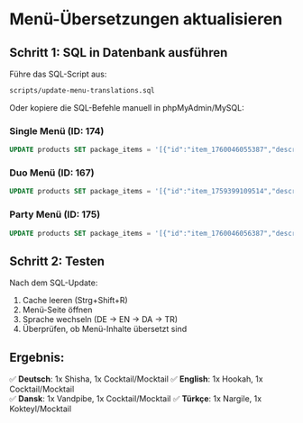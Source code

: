 # Menü-Übersetzungen aktualisieren

## Schritt 1: SQL in Datenbank ausführen

Führe das SQL-Script aus:
```bash
scripts/update-menu-translations.sql
```

Oder kopiere die SQL-Befehle manuell in phpMyAdmin/MySQL:

### Single Menü (ID: 174)
```sql
UPDATE products SET package_items = '[{"id":"item_1760046055387","description_de":"1x Shisha","description_en":"1x Hookah","description_da":"1x Vandpibe","description_tr":"1x Nargile"},{"id":"item_1760046055388","description_de":"1x Cocktail/Mocktail","description_en":"1x Cocktail/Mocktail","description_da":"1x Cocktail/Mocktail","description_tr":"1x Kokteyl/Mocktail"}]' WHERE id = 174;
```

### Duo Menü (ID: 167)
```sql
UPDATE products SET package_items = '[{"id":"item_1759399109514","description_de":"2x Shisha","description_en":"2x Hookah","description_da":"2x Vandpibe","description_tr":"2x Nargile"},{"id":"item_1759399120002","description_de":"2x Getränke nach Wahl","description_en":"2x Drinks of your choice","description_da":"2x Drikkevarer efter eget valg","description_tr":"2x İstediğiniz içecekler"},{"id":"item_1759399146164","description_de":"Nachos oder Snack Box","description_en":"Nachos or Snack Box","description_da":"Nachos eller Snack Box","description_tr":"Nachos veya Atıştırmalık Kutusu"}]' WHERE id = 167;
```

### Party Menü (ID: 175)
```sql
UPDATE products SET package_items = '[{"id":"item_1760046056387","description_de":"2x Shisha","description_en":"2x Hookah","description_da":"2x Vandpibe","description_tr":"2x Nargile"},{"id":"item_1760046056388","description_de":"1x Flasche (Vodka, Jack Daniels, Gin)","description_en":"1x Bottle (Vodka, Jack Daniels, Gin)","description_da":"1x Flaske (Vodka, Jack Daniels, Gin)","description_tr":"1x Şişe (Vodka, Jack Daniels, Gin)"},{"id":"item_1760046056389","description_de":"1x Nachos oder Snack Box","description_en":"1x Nachos or Snack Box","description_da":"1x Nachos eller Snack Box","description_tr":"1x Nachos veya Atıştırmalık Kutusu"}]' WHERE id = 175;
```

## Schritt 2: Testen

Nach dem SQL-Update:
1. Cache leeren (Strg+Shift+R)
2. Menü-Seite öffnen
3. Sprache wechseln (DE → EN → DA → TR)
4. Überprüfen, ob Menü-Inhalte übersetzt sind

## Ergebnis:

✅ **Deutsch**: 1x Shisha, 1x Cocktail/Mocktail
✅ **English**: 1x Hookah, 1x Cocktail/Mocktail  
✅ **Dansk**: 1x Vandpibe, 1x Cocktail/Mocktail
✅ **Türkçe**: 1x Nargile, 1x Kokteyl/Mocktail
